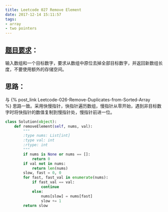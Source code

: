 ```yaml
---
title: Leetcode 027 Remove Element
date: 2017-12-14 15:11:57
tags:
- array
- two pointers
---
```

## [题目要求][1]：
输入数组和一个目标数字，要求从数组中原位去掉全部目标数字，并返回新数组长度，不要使用额外的存储空间。

## 思路：
与 {% post_link Leetcode-026-Remove-Duplicates-from-Sorted-Array %} 思路一致。采用快慢指针，快指针遍历数组，慢指针从零开始，遇到非目标数字时将快指针的数值复制到慢指针处，慢指针前进一位。

``` python
class Solution(object):
    def removeElement(self, nums, val):
        """
        :type nums: List[int]
        :type val: int
        :rtype: int
        """
        if nums is None or nums == []:
            return 0
        if val not in nums:
            return len(nums)
        slow, fast = 0, 0
        for fast, fast_val in enumerate(nums):
            if fast_val == val:
                continue
            else:
                nums[slow] = nums[fast]
                slow += 1
        return slow
```

[1]:	https://leetcode.com/problems/remove-element/description/ "Remove Element"